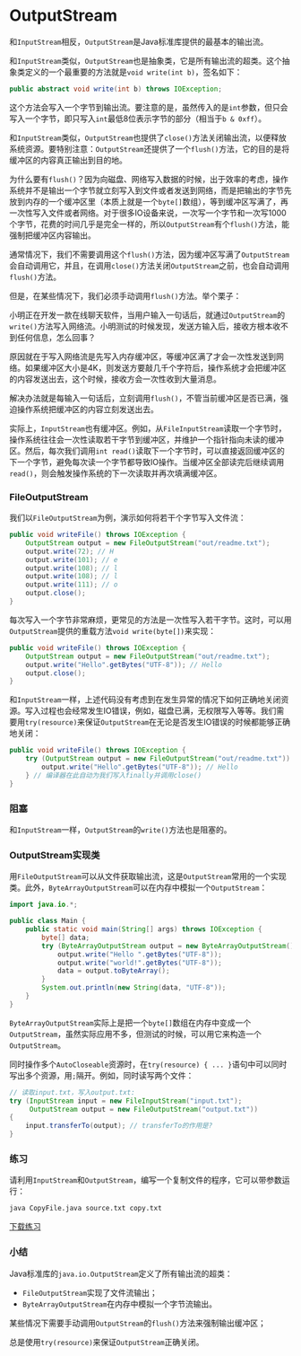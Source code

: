 # OutputStream

和`InputStream`相反，`OutputStream`是Java标准库提供的最基本的输出流。

和`InputStream`类似，`OutputStream`也是抽象类，它是所有输出流的超类。这个抽象类定义的一个最重要的方法就是`void write(int b)`，签名如下：

```java
public abstract void write(int b) throws IOException;
```

这个方法会写入一个字节到输出流。要注意的是，虽然传入的是`int`参数，但只会写入一个字节，即只写入`int`最低8位表示字节的部分（相当于`b & 0xff`）。

和`InputStream`类似，`OutputStream`也提供了`close()`方法关闭输出流，以便释放系统资源。要特别注意：`OutputStream`还提供了一个`flush()`方法，它的目的是将缓冲区的内容真正输出到目的地。

为什么要有`flush()`？因为向磁盘、网络写入数据的时候，出于效率的考虑，操作系统并不是输出一个字节就立刻写入到文件或者发送到网络，而是把输出的字节先放到内存的一个缓冲区里（本质上就是一个`byte[]`数组），等到缓冲区写满了，再一次性写入文件或者网络。对于很多IO设备来说，一次写一个字节和一次写1000个字节，花费的时间几乎是完全一样的，所以`OutputStream`有个`flush()`方法，能强制把缓冲区内容输出。

通常情况下，我们不需要调用这个`flush()`方法，因为缓冲区写满了`OutputStream`会自动调用它，并且，在调用`close()`方法关闭`OutputStream`之前，也会自动调用`flush()`方法。

但是，在某些情况下，我们必须手动调用`flush()`方法。举个栗子：

小明正在开发一款在线聊天软件，当用户输入一句话后，就通过`OutputStream`的`write()`方法写入网络流。小明测试的时候发现，发送方输入后，接收方根本收不到任何信息，怎么回事？

原因就在于写入网络流是先写入内存缓冲区，等缓冲区满了才会一次性发送到网络。如果缓冲区大小是4K，则发送方要敲几千个字符后，操作系统才会把缓冲区的内容发送出去，这个时候，接收方会一次性收到大量消息。

解决办法就是每输入一句话后，立刻调用`flush()`，不管当前缓冲区是否已满，强迫操作系统把缓冲区的内容立刻发送出去。

实际上，`InputStream`也有缓冲区。例如，从`FileInputStream`读取一个字节时，操作系统往往会一次性读取若干字节到缓冲区，并维护一个指针指向未读的缓冲区。然后，每次我们调用`int read()`读取下一个字节时，可以直接返回缓冲区的下一个字节，避免每次读一个字节都导致IO操作。当缓冲区全部读完后继续调用`read()`，则会触发操作系统的下一次读取并再次填满缓冲区。

### FileOutputStream

我们以`FileOutputStream`为例，演示如何将若干个字节写入文件流：

```java
public void writeFile() throws IOException {
    OutputStream output = new FileOutputStream("out/readme.txt");
    output.write(72); // H
    output.write(101); // e
    output.write(108); // l
    output.write(108); // l
    output.write(111); // o
    output.close();
}
```

每次写入一个字节非常麻烦，更常见的方法是一次性写入若干字节。这时，可以用`OutputStream`提供的重载方法`void write(byte[])`来实现：

```java
public void writeFile() throws IOException {
    OutputStream output = new FileOutputStream("out/readme.txt");
    output.write("Hello".getBytes("UTF-8")); // Hello
    output.close();
}
```

和`InputStream`一样，上述代码没有考虑到在发生异常的情况下如何正确地关闭资源。写入过程也会经常发生IO错误，例如，磁盘已满，无权限写入等等。我们需要用`try(resource)`来保证`OutputStream`在无论是否发生IO错误的时候都能够正确地关闭：

```java
public void writeFile() throws IOException {
    try (OutputStream output = new FileOutputStream("out/readme.txt")) {
        output.write("Hello".getBytes("UTF-8")); // Hello
    } // 编译器在此自动为我们写入finally并调用close()
}
```

### 阻塞

和`InputStream`一样，`OutputStream`的`write()`方法也是阻塞的。

### OutputStream实现类

用`FileOutputStream`可以从文件获取输出流，这是`OutputStream`常用的一个实现类。此外，`ByteArrayOutputStream`可以在内存中模拟一个`OutputStream`：

```java
import java.io.*;

public class Main {
    public static void main(String[] args) throws IOException {
        byte[] data;
        try (ByteArrayOutputStream output = new ByteArrayOutputStream()) {
            output.write("Hello ".getBytes("UTF-8"));
            output.write("world!".getBytes("UTF-8"));
            data = output.toByteArray();
        }
        System.out.println(new String(data, "UTF-8"));
    }
}
```

`ByteArrayOutputStream`实际上是把一个`byte[]`数组在内存中变成一个`OutputStream`，虽然实际应用不多，但测试的时候，可以用它来构造一个`OutputStream`。

同时操作多个`AutoCloseable`资源时，在`try(resource) { ... }`语句中可以同时写出多个资源，用`;`隔开。例如，同时读写两个文件：

```java
// 读取input.txt，写入output.txt:
try (InputStream input = new FileInputStream("input.txt");
     OutputStream output = new FileOutputStream("output.txt"))
{
    input.transferTo(output); // transferTo的作用是?
}
```

### 练习

请利用`InputStream`和`OutputStream`，编写一个复制文件的程序，它可以带参数运行：

```bash
java CopyFile.java source.txt copy.txt
```

[下载练习](io-copy.zip)

### 小结

Java标准库的`java.io.OutputStream`定义了所有输出流的超类：

- `FileOutputStream`实现了文件流输出；
- `ByteArrayOutputStream`在内存中模拟一个字节流输出。

某些情况下需要手动调用`OutputStream`的`flush()`方法来强制输出缓冲区；

总是使用`try(resource)`来保证`OutputStream`正确关闭。
